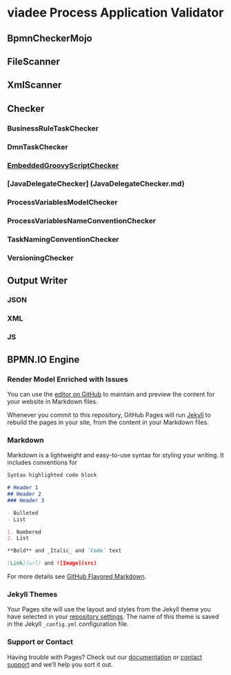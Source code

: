 # viadee Process Application Validator

## BpmnCheckerMojo


## FileScanner


## XmlScanner


## Checker

### BusinessRuleTaskChecker

### DmnTaskChecker

### [EmbeddedGroovyScriptChecker](EmbeddedGroovyScriptChecker.md)

### [JavaDelegateChecker] (JavaDelegateChecker.md)

### ProcessVariablesModelChecker

### ProcessVariablesNameConventionChecker

### TaskNamingConventionChecker

### VersioningChecker


## Output Writer

### JSON

### XML

### JS 


## BPMN.IO Engine

### Render Model Enriched with Issues 

You can use the [editor on GitHub](https://github.com/viadee/vPAV/edit/master/README.md) to maintain and preview the content for your website in Markdown files.

Whenever you commit to this repository, GitHub Pages will run [Jekyll](https://jekyllrb.com/) to rebuild the pages in your site, from the content in your Markdown files.

### Markdown

Markdown is a lightweight and easy-to-use syntax for styling your writing. It includes conventions for

```markdown
Syntax highlighted code block

# Header 1
## Header 2
### Header 3

- Bulleted
- List

1. Numbered
2. List

**Bold** and _Italic_ and `Code` text

[Link](url) and ![Image](src)
```

For more details see [GitHub Flavored Markdown](https://guides.github.com/features/mastering-markdown/).

### Jekyll Themes

Your Pages site will use the layout and styles from the Jekyll theme you have selected in your [repository settings](https://github.com/viadee/vPAV/settings). The name of this theme is saved in the Jekyll `_config.yml` configuration file.

### Support or Contact

Having trouble with Pages? Check out our [documentation](https://help.github.com/categories/github-pages-basics/) or [contact support](https://github.com/contact) and we’ll help you sort it out.
